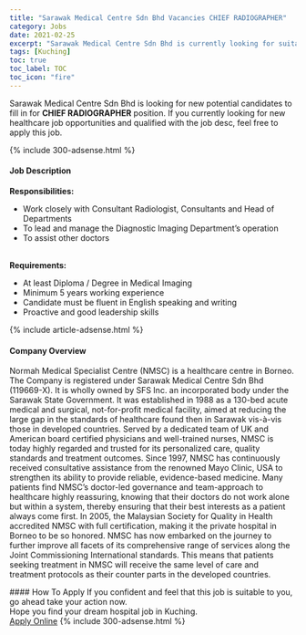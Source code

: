 ```yaml
---
title: "Sarawak Medical Centre Sdn Bhd Vacancies CHIEF RADIOGRAPHER" 
category: Jobs 
date: 2021-02-25 
excerpt: "Sarawak Medical Centre Sdn Bhd is currently looking for suitable person to fill in the CHIEF RADIOGRAPHER which positioned at Kuching" 
tags: [Kuching] 
toc: true 
toc_label: TOC 
toc_icon: "fire" 
--- 
```


<p>Sarawak Medical Centre Sdn Bhd is looking for new potential candidates to fill in for <b>CHIEF RADIOGRAPHER</b> position. If you currently looking for new healthcare job opportunities and qualified with the job desc, feel free to apply this job.
</p>{% include 300-adsense.html %} 
<div><div><h4>Job Description</h4></div><div><div><span><div><div><div><strong>Responsibilities:</strong></div><ul><li>Work closely with Consultant Radiologist, Consultants and Head of Departments</li><li>To lead and manage the Diagnostic Imaging Department&#8217;s operation</li><li>To assist other doctors</li></ul><div><br><strong>Requirements:</strong></div><ul><li>At least Diploma / Degree in Medical Imaging</li><li>Minimum 5 years working experience</li><li>Candidate must be fluent in English speaking and writing</li><li>Proactive and good leadership skills&#160;</li></ul></div></div></span></div></div></div> 
{% include article-adsense.html %} 
<div><div><h4>Company Overview</h4></div><div><div><span><div><p>Normah Medical Specialist Centre (NMSC) is a healthcare centre in Borneo. The Company is registered under Sarawak Medical Centre Sdn Bhd (119669-X). It is wholly owned by SFS Inc. an incorporated body under the Sarawak State Government. It was established in 1988 as a 130-bed acute medical and surgical, not-for-profit medical facility, aimed at reducing the large gap in the standards of healthcare found then in Sarawak vis-&#224;-vis those in developed countries. Served by a dedicated team of UK and American board certified physicians and well-trained nurses, NMSC is today highly regarded and trusted for its personalized care, quality standards and treatment outcomes. Since 1997, NMSC has continuously received consultative assistance from the renowned Mayo Clinic, USA to strengthen its ability to provide reliable, evidence-based medicine. Many patients find NMSC&#8217;s doctor-led governance and team-approach to healthcare highly reassuring, knowing that their doctors do not work alone but within a system, thereby ensuring that their best interests as a patient always come first. In 2005, the Malaysian Society for Quality in Health accredited NMSC with full certification, making it the private hospital in Borneo to be so honored. NMSC has now embarked on the journey to further improve all facets of its comprehensive range of services along the Joint Commissioning International standards. This means that patients seeking treatment in NMSC will receive the same level of care and treatment protocols as their counter parts in the developed countries.&#160;</p></div></span></div></div></div> 
#### How To Apply 
If you confident and feel that this job is suitable to you, go ahead take your action now. <br/> 
Hope you find your dream hospital job in Kuching. <br/> 
<a href="https://www.jobstreet.com.my/en/job/chief-radiographer-4471717?jobId=jobstreet-my-job-4471717" class="btn btn--warning" target="_blank" rel="nofollow noopenner">Apply Online</a> 
{% include 300-adsense.html %} 